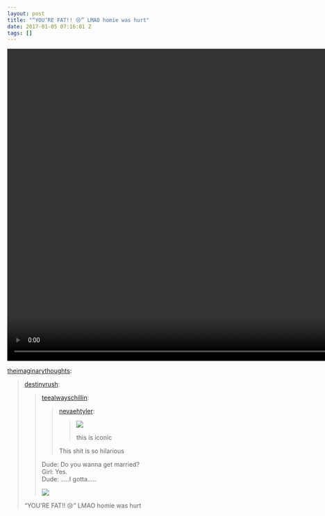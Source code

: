 ```yaml
---
layout: post
title: "“YOU’RE FAT!! 😢” LMAO homie was hurt"
date: 2017-01-05 07:16:01 Z
tags: []
---
```

<video width="1280" height="720" autoplay="autoplay" controls="controls"><source src="/media/2017/01/155427026534.mp4" type="video/mp4"></video>

[theimaginarythoughts](https://theimaginarythoughts.tumblr.com/post/154784751547/destinyrush-teealwayschillin-nevaehtyler):

> [destinyrush](http://destinyrush.tumblr.com/post/154781809233/teealwayschillin-nevaehtyler-this-is):
> 
> > [teealwayschillin](http://teealwayschillin.tumblr.com/post/154781590531/nevaehtyler-this-is-iconic-this-shit-is-so):
> > 
> > > [nevaehtyler](http://nevaehtyler.tumblr.com/post/154781441940/this-is-iconic):
> > > 
> > > > ![](https://66.media.tumblr.com/579234b586e6467d9c8eb99feb66bae3/tumblr_inline_oik785HHKw1tz5ixd_540.png)
> > > > 
> > > > this is iconic
> > > 
> > > This shit is so hilarious
> > 
> > Dude: Do you wanna get married?  
> > Girl: Yes.  
> > Dude: …..I gotta…..
> > 
> > ![](https://66.media.tumblr.com/6508aea261caf2c5402b4ea3a05916eb/tumblr_inline_oik7ucwruw1tz5inr_540.jpg)
> 
> “YOU’RE FAT!! 😢” LMAO homie was hurt
